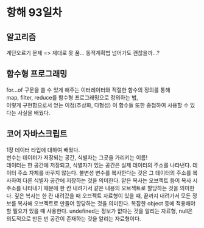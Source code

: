# 항해 93일차

## 알고리즘

계단오르기 문제 => 제대로 못 품... 동적계획법 넘어가도 괜찮을까...?

## 함수형 프로그래밍

for...of 구문을 쓸 수 있게 해주는 이터레이터와 적절한 함수의 정의를 통해  
map, filter, reduce를 함수형 프로그래밍으로 정의하는 법,  
이렇게 구현함으로서 얻는 이점(추상화, 다형성)
이 함수들 또한 중첩하여 사용할 수 있다는 사실을 배웠다.

## 코어 자바스크립트

1장 데이터 타입에 대하여 배웠다.  
변수는 데이터가 저장되는 공간, 식별자는 그곳을 가리키는 이름!  
데이터는 한 공간에 저장되고, 식별자가 있는 공간은 실제 데이터의 주소를 나타낸다.
데이터 주소 자체를 바꾸지 않는다. 불변성
변수를 복사한다는 것은 그 데이터의 주소를 복사하여 다른 식별자 공간에 저장하는 것을 의미한다.
얕은 복사는 오브젝트 등이 복사 시 주소를 나타내기 때문에 한 칸 내려가서 같은 내용의 오브젝트로 할당하는 것을 의미한다.
깊은 복사는 한 칸 내려갔을 때 오브젝트 자료형이 있을 때, 끝까지 내려가서 모든 정보를 복사해 오브젝트로 만들어 할당하는 것을 의미한다. 복잡한 object 등에 적용해야 할 필요가 있을 때 사용한다.
undefined는 정보가 없다는 것을 알리는 자료형, null은 의도적으로 만든 빈 공간이 존재하는 것을 알리는 자료형이다.

